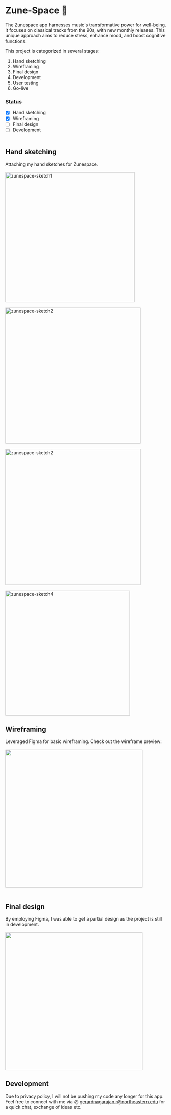 # Zune-Space 🎵
The Zunespace app harnesses music's transformative power for well-being. It focuses on classical tracks from the 90s, with new monthly releases. This unique approach aims to reduce stress, enhance mood, and boost cognitive functions.<br />

This project is categorized in several stages:
1. Hand sketching
2. Wireframing
3. Final design
4. Development
5. User testing
6. Go-live <br />

### Status
- [x] Hand sketching
- [x] Wireframing
- [ ] Final design
- [ ] Development<br /><br />

## Hand sketching
Attaching my hand sketches for Zunespace.<br />  
<img width="405" alt="zunespace-sketch1" src="https://github.com/rohitpaul1998/Zune-Space/assets/113409553/faccda76-5202-4e16-80ce-c3d592bf205c"><br />  
<img width="424" alt="zunespace-sketch2" src="https://github.com/rohitpaul1998/Zune-Space/assets/113409553/5fcc0b0c-4882-4b86-889b-9a5ff9381154"><br />  
<img width="424" alt="zunespace-sketch2" src="https://github.com/rohitpaul1998/Zune-Space/assets/113409553/9ba6db4d-c162-4589-9faa-298a9a50147a"><br />  
<img width="390" alt="zunespace-sketch4" src="https://github.com/rohitpaul1998/Zune-Space/assets/113409553/b9767372-b870-4b41-a6f7-46232f4b22c8"><br />  
## Wireframing
Leveraged Figma for basic wireframing. Check out the wireframe preview:<br />  
<img width="430" src="https://github.com/rohitpaul1998/Zune-Space/blob/main/wireframing-preview.mov" /><br /><br />  
## Final design
By employing Figma, I was able to get a partial design as the project is still in development.  <br /><br />
<img width="430" src="https://github.com/rohitpaul1998/Zune-Space/assets/113409553/999ba492-f5bf-4ade-bd91-2ef784d72b29" />
## Development
Due to privacy policy, I will not be pushing my code any longer for this app.  
Feel free to connect with me via @ gerardnagarajan.r@northeastern.edu for a quick chat, exchange of ideas etc.



